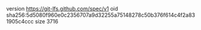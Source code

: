 version https://git-lfs.github.com/spec/v1
oid sha256:5d5080f960e0c2356707a9d32255a75148278c50b376f614c4f2a831905c4ccc
size 3716

